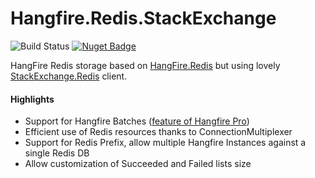 # Hangfire.Redis.StackExchange

![Build Status](https://ci.appveyor.com/api/projects/status/32r7s2skrgm9ubva/branch/master?svg=true)
[![Nuget Badge](https://buildstats.info/nuget/Hangfire.Redis.StackExchange)](https://www.nuget.org/packages/Hangfire.Redis.StackExchange/)

HangFire Redis storage based on [HangFire.Redis](https://github.com/HangfireIO/Hangfire.Redis/) but using lovely [StackExchange.Redis](https://github.com/StackExchange/StackExchange.Redis) client.

#### Highlights
- Support for Hangfire Batches ([feature of Hangfire Pro](http://hangfire.io/blog/2015/04/17/hangfire-pro-1.2.0-released.html))
- Efficient use of Redis resources thanks to ConnectionMultiplexer
- Support for Redis Prefix, allow multiple Hangfire Instances against a single Redis DB
- Allow customization of Succeeded and Failed lists size

